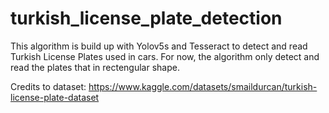 # turkish_license_plate_detection
This algorithm is build up with Yolov5s and Tesseract to detect and read Turkish License Plates used in cars. For now, the algorithm only detect and read the plates that in rectengular shape.

Credits to dataset: https://www.kaggle.com/datasets/smaildurcan/turkish-license-plate-dataset
